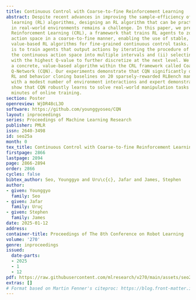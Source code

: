 ```yaml
---
title: Continuous Control with Coarse-to-fine Reinforcement Learning
abstract: Despite recent advances in improving the sample-efficiency of reinforcement
  learning (RL) algorithms, designing an RL algorithm that can be practically deployed
  in real-world environments remains a challenge. In this paper, we present Coarse-to-fine
  Reinforcement Learning (CRL), a framework that trains RL agents to zoom-into a continuous
  action space in a coarse-to-fine manner, enabling the use of stable, sample-efficient
  value-based RL algorithms for fine-grained continuous control tasks. Our key idea
  is to train agents that output actions by iterating the procedure of (i) discretizing
  the continuous action space into multiple intervals and (ii) selecting the interval
  with the highest Q-value to further discretize at the next level. We then introduce
  a concrete, value-based algorithm within the CRL framework called Coarse-to-fine
  Q-Network (CQN). Our experiments demonstrate that CQN significantly outperforms
  RL and behavior cloning baselines on 20 sparsely-rewarded RLBench manipulation tasks
  with a modest number of environment interactions and expert demonstrations. We also
  show that CQN robustly learns to solve real-world manipulation tasks within a few
  minutes of online training.
section: Poster
openreview: WjDR48cL3O
software: https://github.com/younggyoseo/CQN
layout: inproceedings
series: Proceedings of Machine Learning Research
publisher: PMLR
issn: 2640-3498
id: seo25a
month: 0
tex_title: Continuous Control with Coarse-to-fine Reinforcement Learning
firstpage: 2866
lastpage: 2894
page: 2866-2894
order: 2866
cycles: false
bibtex_author: Seo, Younggyo and Uru\c{c}, Jafar and James, Stephen
author:
- given: Younggyo
  family: Seo
- given: Jafar
  family: Uruç
- given: Stephen
  family: James
date: 2025-01-12
address:
container-title: Proceedings of The 8th Conference on Robot Learning
volume: '270'
genre: inproceedings
issued:
  date-parts:
  - 2025
  - 1
  - 12
pdf: https://raw.githubusercontent.com/mlresearch/v270/main/assets/seo25a/seo25a.pdf
extras: []
# Format based on Martin Fenner's citeproc: https://blog.front-matter.io/posts/citeproc-yaml-for-bibliographies/
---
```

